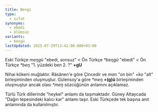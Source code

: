 ```yaml
---
title: Bengi
type:
  - sıfat
synonyms:
  - ebedi
  - ölümsüz
variants:
  - bengü
lastUpdated: 2025-07-29T13:42:00.000+03:00
---
```

Eski Türkçe _meŋgü_ "ebedi, sonsuz" < Ön Türkçe _\*beŋgü_ "ebedi" < Ön Türkçe _\*beŋ_ "1. yüzdeki ben 2. ?" **+gU**

Nihai kökeni muğlaktır. Räsänen'e göre Çincedir ve _man_ "on bin" _+ko_ "alt" birleşiminden oluşmuştur. Gülensoy'a göre _\*meŋ_ **+(g)ü** birleşiminden oluşmuştur ancak olası _\*meŋ_ sözcüğünün anlamını açıklamaz.

Türlü Türk dillerinde "heykel" anlamı da taşımaktadır. Güney Altaycada "Dağın tepesindeki kalıcı kar" anlamı taşır. Eski Türkçede tek başına anıt anlamında da kullanılmıştır.
